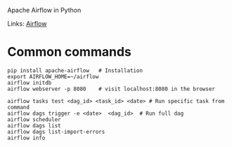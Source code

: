 Apache Airflow in Python

Links: [Airflow](https://airflow.apache.org/docs/apache-airflow/stable/cli-and-env-variables-ref.html)

# Common commands
```
pip install apache-airflow   # Installation
export AIRFLOW_HOME=~/airflow
airflow initdb
airflow webserver -p 8080    # visit localhost:8080 in the browser

airflow tasks test <dag_id> <task_id> <date> # Run specific task from command
airflow dags trigger -e <date>  <dag_id>  # Run full dag
airflow scheduler
airflow dags list
airflow dags list-import-errors
airflow info
```





